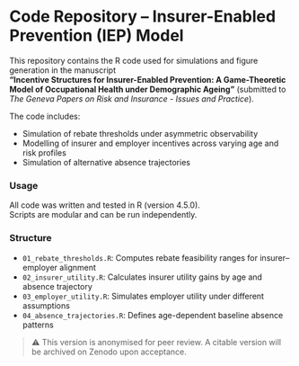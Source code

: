 # Code Repository – Insurer-Enabled Prevention (IEP) Model

This repository contains the R code used for simulations and figure generation in the manuscript  
**“Incentive Structures for Insurer-Enabled Prevention: A Game-Theoretic Model of Occupational Health under Demographic Ageing”** (submitted to *The Geneva Papers on Risk and Insurance - Issues and Practice*).

The code includes:
- Simulation of rebate thresholds under asymmetric observability
- Modelling of insurer and employer incentives across varying age and risk profiles
- Simulation of alternative absence trajectories 

### Usage
All code was written and tested in R (version 4.5.0).  
Scripts are modular and can be run independently.

### Structure
- `01_rebate_thresholds.R`: Computes rebate feasibility ranges for insurer–employer alignment  
- `02_insurer_utility.R`: Calculates insurer utility gains by age and absence trajectory  
- `03_employer_utility.R`: Simulates employer utility under different assumptions  
- `04_absence_trajectories.R`: Defines age-dependent baseline absence patterns  

> ⚠️ This version is anonymised for peer review. A citable version will be archived on Zenodo upon acceptance.
